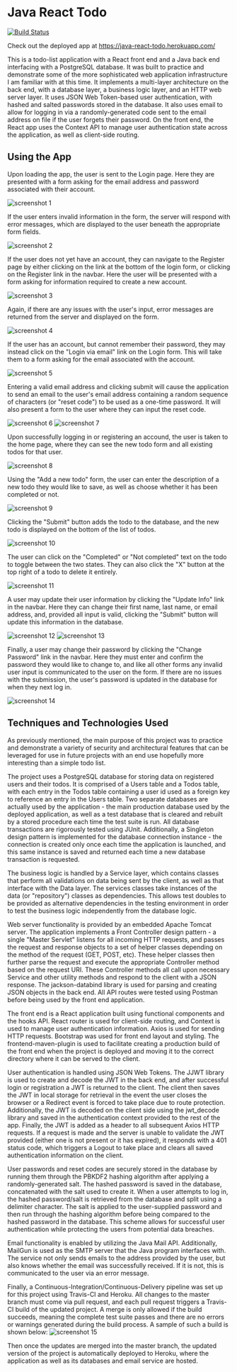 # Java React Todo

[![Build Status](https://www.travis-ci.com/RyanEllingson/java-react-todo.svg?branch=master)](https://travis-ci.com/RyanEllingson/java-react-todo)

Check out the deployed app at https://java-react-todo.herokuapp.com/

This is a todo-list application with a React front end and a Java back end interfacing with a PostgreSQL database.  It was built to practice and demonstrate some of the more sophisticated web application infrastructure I am familiar with at this time.  It implements a multi-layer architecture on the back end, with a database layer, a business logic layer, and an HTTP web server layer.  It uses JSON Web Token-based user authentication, with hashed and salted passwords stored in the database.  It also uses email to allow for logging in via a randomly-generated code sent to the email address on file if the user forgets their password.  On the front end, the React app uses the Context API to manage user authentication state across the application, as well as client-side routing.

## Using the App

Upon loading the app, the user is sent to the Login page.  Here they are presented with a form asking for the email address and password associated with their account.

![screenshot 1](src/main/resources/Screenshot1.JPG)

If the user enters invalid information in the form, the server will respond with error messages, which are displayed to the user beneath the appropriate form fields.

![screenshot 2](src/main/resources/Screenshot2.JPG)

If the user does not yet have an account, they can navigate to the Register page by either clicking on the link at the bottom of the login form, or clicking on the Register link in the navbar.  Here the user will be presented with a form asking for information required to create a new account.

![screenshot 3](src/main/resources/Screenshot3.JPG)

Again, if there are any issues with the user's input, error messages are returned from the server and displayed on the form.

![screenshot 4](src/main/resources/Screenshot4.JPG)

If the user has an account, but cannot remember their password, they may instead click on the "Login via email" link on the Login form.  This will take them to a form asking for the email associated with the account.

![screenshot 5](src/main/resources/Screenshot5.JPG)

Entering a valid email address and clicking submit will cause the application to send an email to the user's email address containing a random sequence of characters (or "reset code") to be used as a one-time password.  It will also present a form to the user where they can input the reset code.

![screenshot 6](src/main/resources/Screenshot6.JPG) 
![screenshot 7](src/main/resources/Screenshot7.JPG)

Upon successfully logging in or registering an accound, the user is taken to the home page, where they can see the new todo form and all existing todos for that user.

![screenshot 8](src/main/resources/Screenshot8.JPG)

Using the "Add a new todo" form, the user can enter the description of a new todo they would like to save, as well as choose whether it has been completed or not.

![screenshot 9](src/main/resources/Screenshot9.JPG)

Clicking the "Submit" button adds the todo to the database, and the new todo is displayed on the bottom of the list of todos.

![screenshot 10](src/main/resources/Screenshot10.JPG)

The user can click on the "Completed" or "Not completed" text on the todo to toggle between the two states.  They can also click the "X" button at the top right of a todo to delete it entirely.

![screenshot 11](src/main/resources/Screenshot11.JPG)

A user may update their user information by clicking the "Update Info" link in the navbar.  Here they can change their first name, last name, or email address, and, provided all input is valid, clicking the "Submit" button will update this information in the database.

![screenshot 12](src/main/resources/Screenshot12.JPG) 
![screenshot 13](src/main/resources/Screenshot13.JPG)

Finally, a user may change their password by clicking the "Change Password" link in the navbar.  Here they must enter and confirm the password they would like to change to, and like all other forms any invalid user input is communicated to the user on the form.  If there are no issues with the submission, the user's password is updated in the database for when they next log in.

![screenshot 14](src/main/resources/Screenshot14.JPG)

## Techniques and Technologies Used

As previously mentioned, the main purpose of this project was to practice and demonstrate a variety of security and architectural features that can be leveraged for use in future projects with an end use hopefully more interesting than a simple todo list.

The project uses a PostgreSQL database for storing data on registered users and their todos.  It is comprised of a Users table and a Todos table, with each entry in the Todos table containing a user id used as a foreign key to reference an entry in the Users table.  Two separate databases are actually used by the application - the main production database used by the deployed application, as well as a test database that is cleared and rebuilt by a stored procedure each time the test suite is run.  All database transactions are rigorously tested using JUnit.  Additionally, a Singleton design pattern is implemented for the database connection instance - the connection is created only once each time the application is launched, and this same instance is saved and returned each time a new database transaction is requested.

The business logic is handled by a Service layer, which contains classes that perform all validations on data being sent by the client, as well as that interface with the Data layer.  The services classes take instances of the data (or "repository") classes as dependencies.  This allows test doubles to be provided as alternative dependencies in the testing environment in order to test the business logic independently from the database logic.

Web server functionality is provided by an embedded Apache Tomcat server.  The application implements a Front Controller design pattern - a single "Master Servlet" listens for all incoming HTTP requests, and passes the request and response objects to a set of helper classes depending on the method of the request (GET, POST, etc).  These helper classes then further parse the request and execute the appropriate Controller method based on the request URI.  These Controller methods all call upon necessary Service and other utility methods and respond to the client with a JSON response.  The jackson-databind library is used for parsing and creating JSON objects in the back end.  All API routes were tested using Postman before being used by the front end application.

The front end is a React application built using functional components and the hooks API.  React router is used for client-side routing, and Context is used to manage user authentication information.  Axios is used for sending HTTP requests.  Bootstrap was used for front end layout and styling.  The frontend-maven-plugin is used to facilitate creating a production build of the front end when the project is deployed and moving it to the correct directory where it can be served to the client.

User authentication is handled using JSON Web Tokens.  The JJWT library is used to create and decode the JWT in the back end, and after successful login or registration a JWT is returned to the client.  The client then saves the JWT in local storage for retrieval in the event the user closes the browser or a Redirect event is forced to take place due to route protection.  Additionally, the JWT is decoded on the client side using the jwt_decode library and saved in the authentication context provided to the rest of the app.  Finally, the JWT is added as a header to all subsequent Axios HTTP requests.  If a request is made and the server is unable to validate the JWT provided (either one is not present or it has expired), it responds with a 401 status code, which triggers a Logout to take place and clears all saved authentication information on the client.

User passwords and reset codes are securely stored in the database by running them through the PBKDF2 hashing algorithm after applying a randomly-generated salt.  The hashed password is saved in the database, concatenated with the salt used to create it.  When a user attempts to log in, the hashed password/salt is retrieved from the database and split using a delimiter character.  The salt is applied to the user-supplied password and then run through the hashing algorithm before being compared to the hashed password in the database.  This scheme allows for successful user authentication while protecting the users from potential data breaches.

Email functionality is enabled by utilizing the Java Mail API.  Additionally, MailGun is used as the SMTP server that the Java program interfaces with.  The service not only sends emails to the address provided by the user, but also knows whether the email was successfully received.  If it is not, this is communicated to the user via an error message.

Finally, a Continuous-Integration/Continuous-Delivery pipeline was set up for this project using Travis-CI and Heroku.  All changes to the master branch must come via pull request, and each pull request triggers a Travis-CI build of the updated project.  A merge is only allowed if the build succeeds, meaning the complete test suite passes and there are no errors or warnings generated during the build process.  A sample of such a build is shown below: 
![screenshot 15](src/main/resources/Screenshot15.JPG)

Then once the updates are merged into the master branch, the updated version of the project is automatically deployed to Heroku, where the application as well as its databases and email service are hosted.